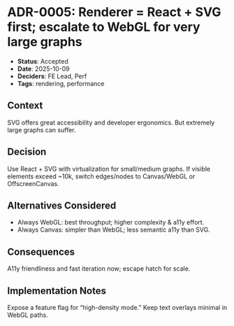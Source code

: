 # ADR-0005: Renderer = React + SVG first; escalate to WebGL for very large graphs

- **Status**: Accepted
- **Date**: 2025-10-09
- **Deciders**: FE Lead, Perf
- **Tags**: rendering, performance

## Context
SVG offers great accessibility and developer ergonomics. But extremely large graphs can suffer.

## Decision
Use React + SVG with virtualization for small/medium graphs. If visible elements exceed ~10k, switch edges/nodes to Canvas/WebGL or OffscreenCanvas.

## Alternatives Considered
- Always WebGL: best throughput; higher complexity & a11y effort.
- Always Canvas: simpler than WebGL; less semantic a11y than SVG.

## Consequences
A11y friendliness and fast iteration now; escape hatch for scale.

## Implementation Notes
Expose a feature flag for “high-density mode.” Keep text overlays minimal in WebGL paths.
